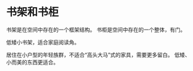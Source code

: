 # 书架和书柜

书架是在空间中存在的一个框架结构。
书柜是空间中存在的一个整体，有门。

低矮小书架，适合家庭阅读角。

居住在小户型的年轻族群，不适合“高头大马”式的家具，需要更多留白。
低矮、小而美的东西更适合。

